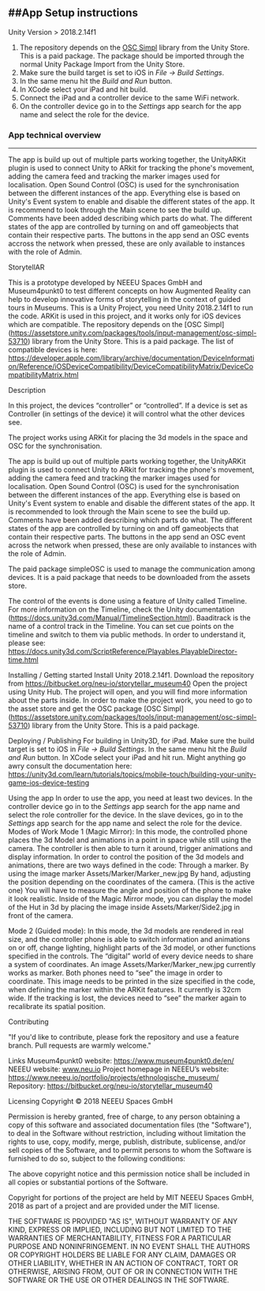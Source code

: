 ##App Setup instructions
-----------------------

Unity Version > 2018.2.14f1

1. The repository depends on the [OSC Simpl](https://assetstore.unity.com/packages/tools/input-management/osc-simpl-53710) library from the Unity Store. This is a paid package. The package should be imported through the normal Unity  Package Import from the Unity Store.
2. Make sure the build target is set to iOS in *File -> Build Settings*.
3. In the same menu hit the *Build and Run* button.
4. In XCode select your iPad and hit build.
5. Connect the iPad and a controller device to the same WiFi network.
6. On the controller device go in to the *Settings* app search for the app name and select the role for the device.

### App technical overview
-----------------------
The app is build up out of multiple parts working together, the UnityARKit plugin is used to connect Unity to ARkit for tracking the phone's movement, adding the camera feed and tracking the marker images used for localisation.
Open Sound Control (OSC) is used for the synchronisation between the different instances of the app. Everything else is based on Unity's Event system to enable and disable the different states of the app. It is recommend to look through the Main scene to see the build up. Comments have been added describing which parts do what.
The different states of the app are controlled by turning on and off gameobjects that contain their respective parts. The buttons in the app send an OSC events accross the network when pressed, these are only available to instances with the role of Admin.



StorytellAR

This is a prototype developed by NEEEU Spaces GmbH and Museum4punkt0 to test different concepts on how Augmented Reality can help to develop innovative forms of storytelling in the context of guided tours in Museums.
This is a Unity Project, you need Unity 2018.2.14f1 to run the code.
ARKit is used in this project, and it works only for iOS devices which are compatible.
The repository depends on the [OSC Simpl] (https://assetstore.unity.com/packages/tools/input-management/osc-simpl-53710) library from the Unity Store. This is a paid package.
The list of compatible devices is here:
https://developer.apple.com/library/archive/documentation/DeviceInformation/Reference/iOSDeviceCompatibility/DeviceCompatibilityMatrix/DeviceCompatibilityMatrix.html

Description

In this project, the devices “controller” or “controlled”. If a device is set as Controller (in settings of the device) it will control what the other devices see.

The project works using ARKit for placing the 3d models in the space and OSC for the synchronisation.

The app is build up out of multiple parts working together, the UnityARKit plugin is used to connect Unity to ARkit for tracking the phone's movement, adding the camera feed and tracking the marker images used for localisation.
Open Sound Control (OSC) is used for the synchronisation between the different instances of the app. Everything else is based on Unity's Event system to enable and disable the different states of the app. It is recommended to look through the Main scene to see the build up. Comments have been added describing which parts do what.
The different states of the app are controlled by turning on and off gameobjects that contain their respective parts. The buttons in the app send an OSC event across the network when pressed, these are only available to instances with the role of Admin.

The paid package simpleOSC is used to manage the communication among devices. It is a paid package that needs to be downloaded from the assets store.

The control of the events is done using a feature of Unity called Timeline. For more information on the Timeline, check the Unity documentation (https://docs.unity3d.com/Manual/TimelineSection.html).
Baaditrack is the name of a control track in the Timeline. You can set cue points on the timeline and switch to them via public methods. In order to understand it, please see: https://docs.unity3d.com/ScriptReference/Playables.PlayableDirector-time.html





Installing / Getting started
Install Unity 2018.2.14f1.
Download the repository from
https://bitbucket.org/neu-io/storytellar_museum40
Open the project using Unity Hub.
The project will open, and you will find more information about the parts inside.
In order to make the project work, you need to go to the asset store and get the OSC package [OSC Simpl] (https://assetstore.unity.com/packages/tools/input-management/osc-simpl-53710) library from the Unity Store. This is a paid package.

Deploying / Publishing
For building in Unity3D, for iPad.
Make sure the build target is set to iOS in *File -> Build Settings*.
In the same menu hit the *Build and Run* button.
In XCode select your iPad and hit run.
Might anything go awry consult the documentation here:
https://unity3d.com/learn/tutorials/topics/mobile-touch/building-your-unity-game-ios-device-testing


Using the app
In order to use the app, you need at least two devices.
In the controller device go in to the *Settings* app search for the app name and select the role controller for the device.
In the slave devices, go in to the *Settings* app search for the app name and select the role for the device.
Modes of Work
Mode 1 (Magic Mirror):
In this mode, the controlled phone places the 3d Model and animations in a point in space while still using the camera.
The controller is then able to turn it around, trigger animations and display information.
In order to control the position of the 3d models and animations, there are two ways defined in the code:
Through a marker. By using the image marker Assets/Marker/Marker_new.jpg
By hand, adjusting the position depending on the coordinates of the camera. (This is the active one) You will have to measure the angle and position of the phone to make it look realistic.
Inside of the Magic Mirror mode, you can display the model of the Hut in 3d by placing the image inside Assets/Marker/Side2.jpg in front of the camera.

Mode 2 (Guided mode):
In this mode, the 3d models are rendered in real size, and the controller phone is able to switch information and animations on or off, change lighting, highlight parts of the 3d model, or other functions specified in the controls.
The “digital” world of every device needs to share a system of coordinates. An image Assets/Marker/Marker_new.jpg currently works as marker. Both phones need to “see” the image in order to coordinate.
This image needs to be printed in the size specified in the code, when defining the marker within the ARKit features. It currently is 32cm wide.
If the tracking is lost, the devices need to “see” the marker again to recalibrate its spatial position.

Contributing

"If you'd like to contribute, please fork the repository and use a feature branch. Pull requests are warmly welcome."

Links
Museum4punkt0 website: https://www.museum4punkt0.de/en/
NEEEU website: www.neu.io
Project homepage in NEEEU’s website: https://www.neeeu.io/portfolio/projects/ethnologische_museum/
Repository: https://bitbucket.org/neu-io/storytellar_museum40


Licensing
Copyright © 2018 NEEEU Spaces GmbH

Permission is hereby granted, free of charge, to any person obtaining a copy
of this software and associated documentation files (the "Software"), to deal
in the Software without restriction, including without limitation the rights
to use, copy, modify, merge, publish, distribute, sublicense, and/or sell
copies of the Software, and to permit persons to whom the Software is
furnished to do so, subject to the following conditions:

The above copyright notice and this permission notice shall be included in all
copies or substantial portions of the Software.

Copyright for portions of the project are held by MIT NEEEU Spaces GmbH, 2018 as part of a project and are provided under the MIT license.

THE SOFTWARE IS PROVIDED "AS IS", WITHOUT WARRANTY OF ANY KIND, EXPRESS OR
IMPLIED, INCLUDING BUT NOT LIMITED TO THE WARRANTIES OF MERCHANTABILITY,
FITNESS FOR A PARTICULAR PURPOSE AND NONINFRINGEMENT. IN NO EVENT SHALL THE
AUTHORS OR COPYRIGHT HOLDERS BE LIABLE FOR ANY CLAIM, DAMAGES OR OTHER
LIABILITY, WHETHER IN AN ACTION OF CONTRACT, TORT OR OTHERWISE, ARISING FROM,
OUT OF OR IN CONNECTION WITH THE SOFTWARE OR THE USE OR OTHER DEALINGS IN THE
SOFTWARE.

